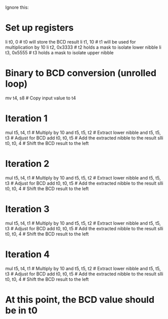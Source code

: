 
Ignore this:



# Set up registers
li t0, 0       # t0 will store the BCD result
li t1, 10      # t1 will be used for multiplication by 10
li t2, 0x3333  # t2 holds a mask to isolate lower nibble
li t3, 0x5555  # t3 holds a mask to isolate upper nibble

# Binary to BCD conversion (unrolled loop)
mv t4, s8      # Copy input value to t4

# Iteration 1
mul t5, t4, t1   # Multiply by 10
and t5, t5, t2   # Extract lower nibble
and t5, t5, t3   # Adjust for BCD
add t0, t0, t5   # Add the extracted nibble to the result
slli t0, t0, 4   # Shift the BCD result to the left

# Iteration 2
mul t5, t4, t1   # Multiply by 10
and t5, t5, t2   # Extract lower nibble
and t5, t5, t3   # Adjust for BCD
add t0, t0, t5   # Add the extracted nibble to the result
slli t0, t0, 4   # Shift the BCD result to the left

# Iteration 3
mul t5, t4, t1   # Multiply by 10
and t5, t5, t2   # Extract lower nibble
and t5, t5, t3   # Adjust for BCD
add t0, t0, t5   # Add the extracted nibble to the result
slli t0, t0, 4   # Shift the BCD result to the left

# Iteration 4
mul t5, t4, t1   # Multiply by 10
and t5, t5, t2   # Extract lower nibble
and t5, t5, t3   # Adjust for BCD
add t0, t0, t5   # Add the extracted nibble to the result
slli t0, t0, 4   # Shift the BCD result to the left

# At this point, the BCD value should be in t0
